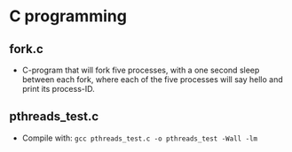 # C programming
## fork.c
- C-program that will fork five processes, with a one second sleep between each fork, where each of the five processes will say hello and print its process-ID.

## pthreads_test.c
- Compile with: `gcc pthreads_test.c -o pthreads_test -Wall -lm`
